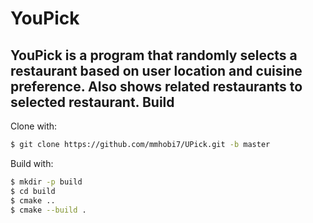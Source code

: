 # YouPick
YouPick is a program that randomly selects a restaurant based on user location and cuisine preference. Also shows related restaurants to selected restaurant.
Build
------------
Clone with:
```bash
$ git clone https://github.com/mmhobi7/UPick.git -b master
```
Build with:
```bash
$ mkdir -p build
$ cd build
$ cmake ..
$ cmake --build .
```
